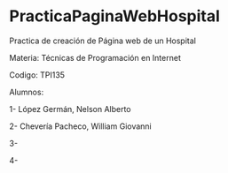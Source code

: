 # PracticaPaginaWebHospital
Practica de creación de Página web de un Hospital

Materia: Técnicas de Programación en Internet

Codigo: TPI135

Alumnos:

1- López Germán, Nelson Alberto

2- Chevería Pacheco, William Giovanni

3-

4-
